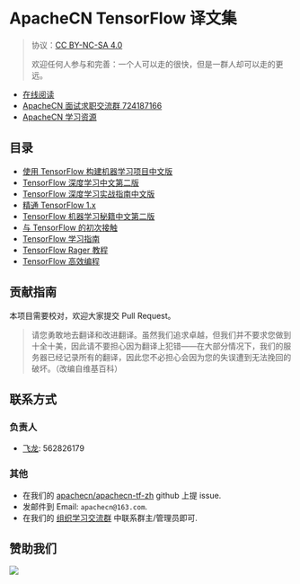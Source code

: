 # ApacheCN TensorFlow 译文集

> 协议：[CC BY-NC-SA 4.0](http://creativecommons.org/licenses/by-nc-sa/4.0/)
> 
> 欢迎任何人参与和完善：一个人可以走的很快，但是一群人却可以走的更远。

* [在线阅读](https://ds.apachecn.org)
* [ApacheCN 面试求职交流群 724187166](https://jq.qq.com/?_wv=1027&k=54ujcL3)
* [ApacheCN 学习资源](http://www.apachecn.org/)

## 目录

+   [使用 TensorFlow 构建机器学习项目中文版](docs/build-ml-proj-tf-zh/README.md)
+   [TensorFlow 深度学习中文第二版](docs/dl-tf-2e-zh/README.md)
+   [TensorFlow 深度学习实战指南中文版](docs/hands-on-dl-tf-zh/README.md)
+   [精通 TensorFlow 1.x](docs/mastering-tf-1x-zh/README.md)
+   [TensorFlow 机器学习秘籍中文第二版](docs/tf-ml-cookbook-2e-zh/README.md)
+   [与 TensorFlow 的初次接触](docs/first_contact_with_tensorFlow/README.md)
+   [TensorFlow 学习指南](docs/learning-tf-zh/README.md)
+   [TensorFlow Rager 教程](docs/tf-eager-tut/README.md)
+   [TensorFlow 高效编程](docs/effective-tf.md)

## 贡献指南

本项目需要校对，欢迎大家提交 Pull Request。

> 请您勇敢地去翻译和改进翻译。虽然我们追求卓越，但我们并不要求您做到十全十美，因此请不要担心因为翻译上犯错——在大部分情况下，我们的服务器已经记录所有的翻译，因此您不必担心会因为您的失误遭到无法挽回的破坏。（改编自维基百科）

## 联系方式

### 负责人

* [飞龙](https://github.com/wizardforcel): 562826179

### 其他

*   在我们的 [apachecn/apachecn-tf-zh](https://github.com/apachecn/apachecn-tf-zh) github 上提 issue.
*   发邮件到 Email: `apachecn@163.com`.
*   在我们的 [组织学习交流群](http://www.apachecn.org/organization/348.html) 中联系群主/管理员即可.

## 赞助我们

![](http://data.apachecn.org/img/about/donate.jpg)
